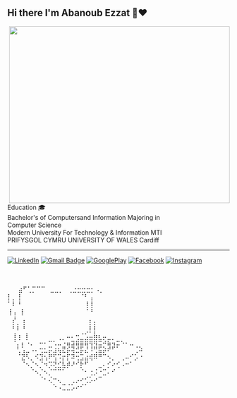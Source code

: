 <h2> Hi there I'm Abanoub Ezzat 👋❤️ </h2>

<img src="https://firebasestorage.googleapis.com/v0/b/courseflutter-2d8c3.appspot.com/o/Images%2FHi%20there%20I'm%20Abanoub%20Ezzat%20(1).gif?alt=media&token=308bd46c-eec6-4be9-a5d5-bea1b1829e4e" style="width:500px;height:400px;" align="right">
Education 🎓</br>
Bachelor's of Computersand Information Majoring in </br>
Computer Science  </br>
Modern University For Technology & Information MTI  </br>
PRIFYSGOL CYMRU UNIVERSITY OF WALES Cardiff </br>
<hr>


<a href="https://www.linkedin.com/in/abanoub-ezzat-3808a4233/" target="_blank"><img src="https://img.shields.io/badge/LinkedIn-%230077B5.svg?&style=flat-square&logo=linkedin&logoColor=white" alt="LinkedIn"></a>
[![Gmail Badge](https://img.shields.io/badge/-Gmail-c14438?style=flat-square&logo=Gmail&logoColor=white&link=mailto:abanoubezzat50@gmail.com)](mailto:abanoubezzat50@gmail.com)
<a href="https://play.google.com/store/apps/developer?id=Abanoub+Ezzat" target="_blank"><img src="https://img.shields.io/badge/GooglePlay-4285F4?style=flat&logo=GooglePlay&logoColor=%23EA4335&labelColor=%2334A853" alt="GooglePlay"></a>
<a href="https://www.facebook.com/AAbanoubEzzat" target="_blank"><img src="https://img.shields.io/badge/Facebook-%231877F2.svg?&style=flat-square&logo=facebook&logoColor=white" alt="Facebook"></a>
<a href="https://www.instagram.com/abanoubezzat63/" target="_blank"><img src="https://img.shields.io/badge/Instagram-%23E4405F.svg?&style=flat-square&logo=instagram&logoColor=white" alt="Instagram"></a>




 

</br>
</br>
⠀⠀
⣴⠋⢁⡉⠉⠉⠀⣀⣀⡀⠀⢀⣐⣒⣒⣒⡂⠠⡀⠀⠀⠀⠀⠀⠀⠀⠀⠀⠀⠀
⡇⡀⢸⠀⠀⠀⠀⠀⠀⠀⠀⠀⠀⠀⠀⠀⠈⠃⢠⠀⠀⠀⠀⠀⠀⠀⠀⠀⠀⠀
⠁⠇⠘⠀⠀⠀⠀⠀⠀⠀⠀⠀⠀⠀⠀⠀⠀⢸⢸⠀⠀⠀⠀⠀⠀⠀⠀⠀⠀⠀
⢸⢠⠀⡇⠀⠀⠀⠀⠀⠀⠀⠀⠀⠀⠀⠀⠀⠈⠘⠀⠀⠀⠀⠀⠀⠀⠀⠀⠀⠀
⠀⡜⠀⢠⠀⠀⠀⠀⠀⠀⠀⠀⠀⠀⠀⠀⠀⠀⡄⡀⠀⠀⠀⠀⠀⠀⠀⠀⠀⠀
⠀⠇⡇⠸⠀⠀⠀⠀⠀⠀⠀⠀⠀⠀⠀⠀⠀⠀⡇⡇⠀⠀⠀⠀⠀⠀⠀⠀⠀⠀
⠀⢰⢠⠀⡆⠀⠀⠀⠀⠀⠀⠀⠀⣀⡀⠤⠐⢊⣁⣧⡄⣀⠀⠀⠀⠀⠀⠀⠀⠀
⠀⠘⡈⡄⠡⡀⠀⠤⠄⠒⢂⣈⠡⣤⣲⣾⣿⣿⢿⢿⣛⠵⣯⢥⣒⠢⠄⣀⠀⠀
⠀⠀⢃⢡⣀⠠⠄⢒⣂⡭⣰⢦⣟⡮⢽⣚⡯⣜⠸⢛⣯⡵⠞⠋⠁⠀⠀⠀⢈⠵
⠀⠀⠈⣝⠣⡀⠪⣹⢢⠟⢫⠩⡖⡏⠽⢒⣩⣴⢾⠿⠛⠉⠢⡀⠀⢀⠤⠊⡡⠐
⠀⠀⠀⠈⠢⡈⠢⡈⠲⡩⢝⣊⣧⡾⠜⠊⡗⠋⠀⠀⣀⠄⡊⠔⢊⠠⠒⠁⠀⠀
⠀⠀⠀⠀⠀⠈⠢⡈⠢⡈⠉⠉⠁⠀⠀⠀⠈⠂⢐⡨⠐⣉⠄⠊⠀⠀⠀⠀⠀⠀
⠀⠀⠀⠀⠀⠀⠀⠈⠂⢌⠒⢄⠀⠀⢀⡠⠔⢊⡡⠔⠉⠀⠀⠀⠀⠀⠀⠀⠀⠀
⠀⠀⠀⠀⠀⠀⠀⠀⠀⠀⠑⠠⣉⣈⡡⠔⠊⠁⠀⠀⠀⠀⠀⠀⠀⠀⠀⠀⠀⠀
⠀⠀⠀⠀⠀⠀⠀⠀⠀⠀⠀⠀⠀⠀⠀⠀⠀⠀⠀⠀⠀⠀⠀⠀
     ⠀⠀⠀⠀⠀⠀⠀⠀⠀⠀⠀⠀⠀
    ⠀⠀⠀⠀⠀⠀

